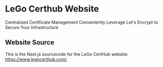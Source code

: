 # LeGo Certhub Website
Centralized Certificate Management
Conveniently Leverage Let&apos;s Encrypt to Secure Your Infrastructure

## Website Source
This is the Next.js sourcecode for the LeGo CertHub website:
https://www.legocerthub.com/
